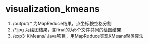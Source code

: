 # visualization_kmeans

1. /output/* 为MapReduce结果，点坐标按空格分割
2. /*.jpg 为绘图结果，含final的为5个文件共同的绘图结果
3. /exp3-KMeans/ Java项目，用MapReduce实现KMeans聚类算法